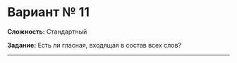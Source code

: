 # Вариант № 11
**Сложность:** Стандартный

**Задание:**  Есть ли гласная, входящая в состав всех слов?

---